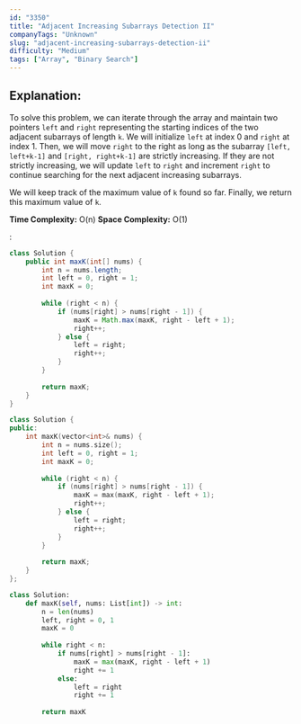 ```yaml
---
id: "3350"
title: "Adjacent Increasing Subarrays Detection II"
companyTags: "Unknown"
slug: "adjacent-increasing-subarrays-detection-ii"
difficulty: "Medium"
tags: ["Array", "Binary Search"]
---
```


## Explanation:
To solve this problem, we can iterate through the array and maintain two pointers `left` and `right` representing the starting indices of the two adjacent subarrays of length `k`. We will initialize `left` at index 0 and `right` at index 1. Then, we will move `right` to the right as long as the subarray `[left, left+k-1]` and `[right, right+k-1]` are strictly increasing. If they are not strictly increasing, we will update `left` to `right` and increment `right` to continue searching for the next adjacent increasing subarrays.

We will keep track of the maximum value of `k` found so far. Finally, we return this maximum value of `k`.

**Time Complexity:** O(n)
**Space Complexity:** O(1)

:

```java
class Solution {
    public int maxK(int[] nums) {
        int n = nums.length;
        int left = 0, right = 1;
        int maxK = 0;
        
        while (right < n) {
            if (nums[right] > nums[right - 1]) {
                maxK = Math.max(maxK, right - left + 1);
                right++;
            } else {
                left = right;
                right++;
            }
        }
        
        return maxK;
    }
}
```

```cpp
class Solution {
public:
    int maxK(vector<int>& nums) {
        int n = nums.size();
        int left = 0, right = 1;
        int maxK = 0;
        
        while (right < n) {
            if (nums[right] > nums[right - 1]) {
                maxK = max(maxK, right - left + 1);
                right++;
            } else {
                left = right;
                right++;
            }
        }
        
        return maxK;
    }
};
```

```python
class Solution:
    def maxK(self, nums: List[int]) -> int:
        n = len(nums)
        left, right = 0, 1
        maxK = 0
        
        while right < n:
            if nums[right] > nums[right - 1]:
                maxK = max(maxK, right - left + 1)
                right += 1
            else:
                left = right
                right += 1
                
        return maxK
```